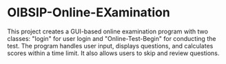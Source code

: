 # OIBSIP-Online-EXamination
This project creates a GUI-based online examination program with two classes: "login" for user login and "Online-Test-Begin" for conducting the test. The program handles user input, displays questions, and calculates scores within a time limit. It also allows users to skip and review questions.
